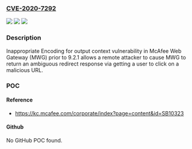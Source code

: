 ### [CVE-2020-7292](https://cve.mitre.org/cgi-bin/cvename.cgi?name=CVE-2020-7292)
![](https://img.shields.io/static/v1?label=Product&message=McAfee%20Web%20Gateway%20(MWG)&color=blue)
![](https://img.shields.io/static/v1?label=Version&message=%3C%209.2.1%20&color=brighgreen)
![](https://img.shields.io/static/v1?label=Vulnerability&message=CWE-838%20Inappropriate%20Encoding%20for%20output%20context&color=brighgreen)

### Description

Inappropriate Encoding for output context vulnerability in McAfee Web Gateway (MWG) prior to 9.2.1 allows a remote attacker to cause MWG to return an ambiguous redirect response via getting a user to click on a malicious URL.

### POC

#### Reference
- https://kc.mcafee.com/corporate/index?page=content&id=SB10323

#### Github
No GitHub POC found.

